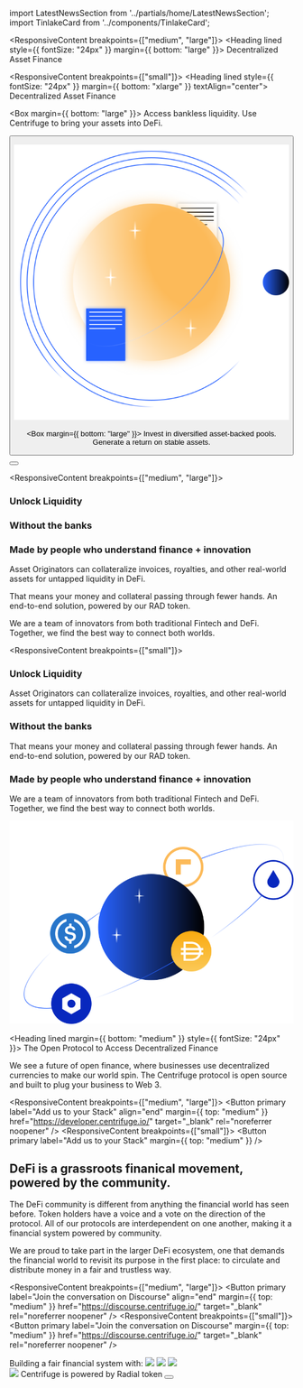 <!-- Imports -->

import LatestNewsSection from '../partials/home/LatestNewsSection';
import TinlakeCard from '../components/TinlakeCard';

<!-- Intro -->
<Section>

<Row>
<Col span={4}>

<ResponsiveContent breakpoints={["medium", "large"]}>
<Heading lined style={{ fontSize: "24px" }} margin={{ bottom: "large" }}>
Decentralized Asset Finance
</Heading>
</ResponsiveContent>

<ResponsiveContent breakpoints={["small"]}>
<Heading lined style={{ fontSize: "24px" }} margin={{ bottom: "xlarge" }} textAlign="center">
Decentralized Asset Finance
</Heading>
</ResponsiveContent>

</Col>
</Row>

<Row>
<Col span={4} margin={{bottom: "large"}}>

<Box margin={{ bottom: "large" }}>
<Text size="20px" textAlign="center" weight={500}>
Access bankless liquidity.
</Text>
<Text size="20px" textAlign="center" weight={500}>
Use Centrifuge to bring
</Text>
<Text size="20px" textAlign="center" weight={500}>
your assets into DeFi.
</Text>
</Box>

<Button primary href="/borrow" label="Borrow" />
</Col>
<Col span={4} margin={{bottom: "large"}}>

![](../images/home/illustration_1.svg)

</Col>
<Col span={4} margin={{bottom: "large"}}>

<Box margin={{ bottom: "large" }}>
<Text size="20px" textAlign="center" weight={500}>
Invest in diversified
</Text>
<Text size="20px" textAlign="center" weight={500}>
asset-backed pools. Generate a return
</Text>
<Text size="20px" textAlign="center" weight={500}>
on stable assets.
</Text>
</Box>

<Button primary href="/invest" label="Invest" />
</Col>
</Row>

</Section>

<!-- Tinlake -->
<TinlakeCard heading="See how an open source, asset-backed lending protocol works with our first Dapp">

<ResponsiveContent breakpoints={["medium", "large"]}>
<Box gap="small">
<Row>

<Col span={4}>

### Unlock Liquidity

</Col>
<Col span={4}>

### Without the banks

</Col>
<Col span={4}>

### Made by people who understand finance + innovation

</Col>
</Row>
<Row>
<Col span={4}>

Asset Originators can collateralize invoices, royalties, and other real-world assets for untapped liquidity in DeFi.

</Col>
<Col span={4}>

That means your money and collateral passing through fewer hands. An end-to-end solution, powered by our RAD token.

</Col>
<Col span={4}>

We are a team of innovators from both traditional Fintech and DeFi. Together, we find the best way to connect both worlds.

</Col>
</Row>
</Box>
</ResponsiveContent>

<ResponsiveContent breakpoints={["small"]}>
<Row>

<Col span={4} margin={{ bottom: "large" }}>

### Unlock Liquidity

Asset Originators can collateralize invoices, royalties, and other real-world assets for untapped liquidity in DeFi.

</Col>
<Col span={4} margin={{ bottom: "large" }}>

### Without the banks

That means your money and collateral passing through fewer hands. An end-to-end solution, powered by our RAD token.

</Col>
<Col span={4}>

### Made by people who understand finance + innovation

We are a team of innovators from both traditional Fintech and DeFi. Together, we find the best way to connect both worlds.

</Col>
</Row>
</ResponsiveContent>

</TinlakeCard>

<!-- Latest News -->
<LatestNewsSection />

<!-- The Open Protocol to Access Decentralized Future -->
<Section>
<Row>
<Col span={5}>

![](../images/home/illustration_2.svg)

</Col>
<Col span={1} margin={{ bottom: "large" }}></Col>
<Col span={6}>

<Heading lined margin={{ bottom: "medium" }} style={{ fontSize: "24px" }}>
The Open Protocol to Access Decentralized Finance
</Heading>

We see a future of open finance, where businesses use decentralized currencies to make our world spin. The Centrifuge protocol is open source and built to plug your business to Web 3.

<ResponsiveContent breakpoints={["medium", "large"]}>
<Button primary label="Add us to your Stack" align="end" margin={{ top: "medium" }} href="https://developer.centrifuge.io/" target="_blank" rel="noreferrer noopener" />
</ResponsiveContent>
<ResponsiveContent breakpoints={["small"]}>
<Button primary label="Add us to your Stack" margin={{ top: "medium" }} />
</ResponsiveContent>

</Col>
</Row>
</Section>

<!-- DeFi is a grassroots finanical movement, powered by the community. -->
<Section>
<Row>
<Col span={6}>

# DeFi is a grassroots finanical movement, powered by the community.

The DeFi community is different from anything the financial world has seen before. Token holders have a voice and a vote on the direction of the protocol. All of our protocols are interdependent on one another, making it a financial system powered by community.

We are proud to take part in the larger DeFi ecosystem, one that demands the financial world to revisit its purpose in the first place: to circulate and distribute money in a fair and trustless way.

<ResponsiveContent breakpoints={["medium", "large"]}>
<Button primary label="Join the conversation on Discourse" align="end" margin={{ top: "medium" }} href="https://discourse.centrifuge.io/" target="_blank" rel="noreferrer noopener" />
</ResponsiveContent>
<ResponsiveContent breakpoints={["small"]}>
<Button primary label="Join the conversation on Discourse" margin={{ top: "medium" }} href="https://discourse.centrifuge.io/" target="_blank" rel="noreferrer noopener" />
</ResponsiveContent>

</Col>
<Col span={1} margin={{ vertical: "xlarge" }}></Col>
<Col span={5}>
<Box gap="large">
<Text size="20px" textAlign="center">Building a fair financial system with:</Text>
<Image src="../images/home/maker_logo.svg" />
<Image src="../images/home/celo_logo.svg" />
<Image src="../images/home/circle_logo.svg" />
</Box>
</Col>
</Row>
</Section>

<!-- Radial Token -->
<Section>
<Image src="../images/radial-token-logo.svg" margin={{ bottom: "large" }} />
<Heading lined alignSelf="center" textAlign="center" margin={{ bottom: "large" }}>Centrifuge is powered by Radial token</Heading>
<Button primary label="Learn about RAD" href="/products/chain" />
</Section>
